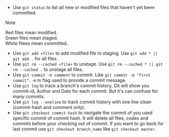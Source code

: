 - Use `git status` to list all new or modified files that haven't yet been committed.
> [!NOTE]
> Red files mean modified.
> <br/>
> Green files mean staged.
> <br/>
> White filees mean committed.
- Use `git add <file>` to add modified file to staging. Use `git add * || git add .` for all files.
- Use `git rm --cached <file>` to unstage. Use `git rm --cached * || git rm --cached .` to unstage all files.
- Use `git commit -m comment` to commit. Like `git commit -m "first commit"`. `-m` m flag used to provide a commit message.
- Use `git log` to track a branch's commit history. Git will show you commit-id, Author and Date for each commit. But it's can confuse for many commits.
- Use `git log --oneline` to track commit history with one line clean (commit-hash and comment only).
- Use `git checkout commit-hash` to navigate the commit of you used specific commit of commit hash. It will delete all files, codes and commits before your checking out of commit. If you want to go back for last commit use `git checkout branch_name` like `git checkout master`.
